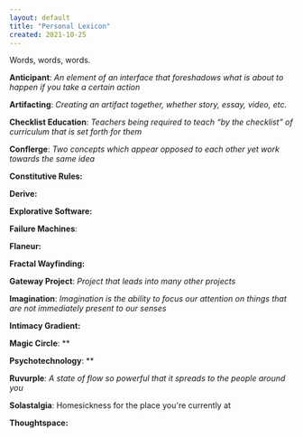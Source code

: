 ```yaml
---
layout: default
title: "Personal Lexicon"
created: 2021-10-25
---
```


Words, words, words. 

**Anticipant**: *An element of an interface that foreshadows what is about to happen if you take a certain action*

**Artifacting**: *Creating an artifact together, whether story, essay, video, etc.*

**Checklist Education**: *Teachers being required to teach “by the checklist” of curriculum that is set forth for them*

**Conflerge**: *Two concepts which appear opposed to each other yet work towards the same idea*

**Constitutive Rules:**

**Derive:**

**Explorative Software:**

**Failure Machines**: 

**Flaneur:**

**Fractal Wayfinding:**

**Gateway Project**: *Project that leads into many other projects*

**Imagination**: *Imagination is the ability to focus our attention on things that are not immediately present to our senses*

**Intimacy Gradient:**

**Magic Circle**: **

**Psychotechnology**: **

**Ruvurple**: *A state of flow so powerful that it spreads to the people around you*

**Solastalgia**: Homesickness for the place you're currently at

**Thoughtspace:**


